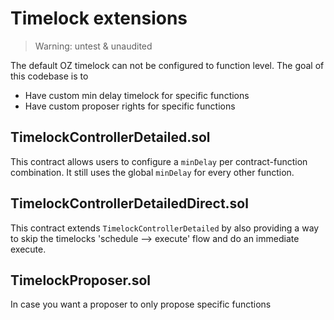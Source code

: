 # Timelock extensions

> Warning: untest & unaudited

The default OZ timelock can not be configured to function level. The goal of this codebase is to

- Have custom min delay timelock for specific functions
- Have custom proposer rights for specific functions

## TimelockControllerDetailed.sol

This contract allows users to configure a `minDelay` per contract-function combination. It still uses the global `minDelay` for every other function.

## TimelockControllerDetailedDirect.sol

This contract extends `TimelockControllerDetailed` by also providing a way to skip the timelocks 'schedule --> execute' flow and do an immediate execute.

## TimelockProposer.sol

In case you want a proposer to only propose specific functions
